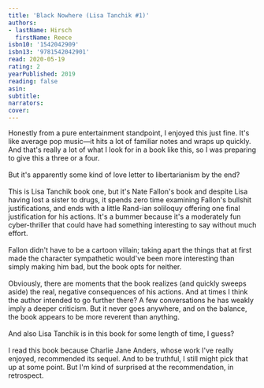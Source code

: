 ```yaml
---
title: 'Black Nowhere (Lisa Tanchik #1)'
authors:
- lastName: Hirsch
  firstName: Reece
isbn10: '1542042909'
isbn13: '9781542042901'
read: 2020-05-19
rating: 2
yearPublished: 2019
reading: false
asin:
subtitle:
narrators:
cover:
---
```

Honestly from a pure entertainment standpoint, I enjoyed this just fine. It's like average pop music—it hits a lot of familiar notes and wraps up quickly. And that's really a lot of what I look for in a book like this, so I was preparing to give this a three or a four.<br/><br/>But it's apparently some kind of love letter to libertarianism by the end?<br/><br/>This is Lisa Tanchik book one, but it's Nate Fallon's book and despite Lisa having lost a sister to drugs, it spends zero time examining Fallon's bullshit justifications, and ends with a little Rand-ian soliloquy offering one final justification for his actions. It's a bummer because it's a moderately fun cyber-thriller that could have had something interesting to say without much effort.<br/><br/>Fallon didn't have to be a cartoon villain; taking apart the things that at first made the character sympathetic would've been more interesting than simply making him bad, but the book opts for neither.<br/><br/>Obviously, there are moments that the book realizes (and quickly sweeps aside) the real, negative consequences of his actions. And at times I think the author intended to go further there? A few conversations he has weakly imply a deeper criticism. But it never goes anywhere, and on the balance, the book appears to be more reverent than anything.<br/><br/>And also Lisa Tanchik is in this book for some length of time, I guess?<br/><br/>I read this book because Charlie Jane Anders, whose work I've really enjoyed, recommended its sequel. And to be truthful, I still might pick that up at some point. But I'm kind of surprised at the recommendation, in retrospect.
